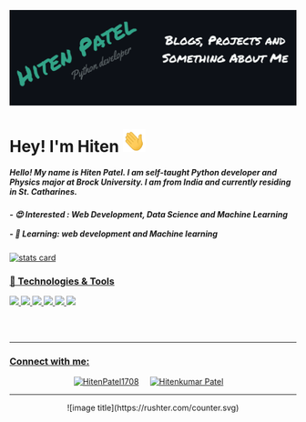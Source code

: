 ![My Banner](images/abc2.png)

<h1>Hey! I'm Hiten <img src="gifs/wave.gif" 
         alt="Waving hand animated gif"
         height="40"
         width="40"/></h1>


<div>
<h5>
  Hello! My name is Hiten Patel. I am self-taught Python developer and Physics major at Brock University. I am from India and currently residing in St. Catharines. 
</h5>
<h5>
  - 😍 Interested : Web Development, Data Science and Machine Learning<br><br>
  - 🌱 Learning: web development and Machine learning
</h5>
</div>

<p>
  <a href="https://github.com/Hiten1708">
<div>
    <img align='center' alt= "stats card" height="200px" width="400" src="https://github-readme-stats.vercel.app/api?username=Hiten1708&theme=gotham&show_icons=true&count_private=true" />
</div>
</p>

### 🔧 Technologies & Tools
![](https://img.shields.io/badge/OS-Linux-informational?style=flat&logo=linux&logoColor=white&color=2bbc8a)
![](https://img.shields.io/badge/Code-Python-informational?style=flat&logo=python&logoColor=white&color=2bbc8a)
![](https://img.shields.io/badge/Code-Make-informational?style=flat&logo=cmake&logoColor=white&color=2bbc8a)
![](https://img.shields.io/badge/Shell-Bash-informational?style=flat&logo=gnu-bash&logoColor=white&color=2bbc8a)
![](https://img.shields.io/badge/Tools-PostgreSQL-informational?style=flat&logo=postgresql&logoColor=white&color=2bbc8a)
![](https://img.shields.io/badge/Tools-Red_Hat_OpenShift-informational?style=flat&logo=red-hat-open-shift&logoColor=white&color=2bbc8a)

<br><br>

<hr>
<h3 >Connect with me:</h3>
<div align="center">
<a href="https://twitter.com/HitenPatel1708" target="blank"><img src="https://image.flaticon.com/icons/png/512/1384/1384065.png" alt="HitenPatel1708" height="50" width="50" /></a> &nbsp;&nbsp;&nbsp;
<a href="https://www.linkedin.com/ca/hitenkumar-patel-79287b1a8" target="blank"><img src="https://image.flaticon.com/icons/png/512/174/174857.png" alt="Hitenkumar Patel" height="50" width="50" /></a>&nbsp;&nbsp;&nbsp;&nbsp;
</div>
<hr>

<center>
![image title](https://rushter.com/counter.svg)
</center>
